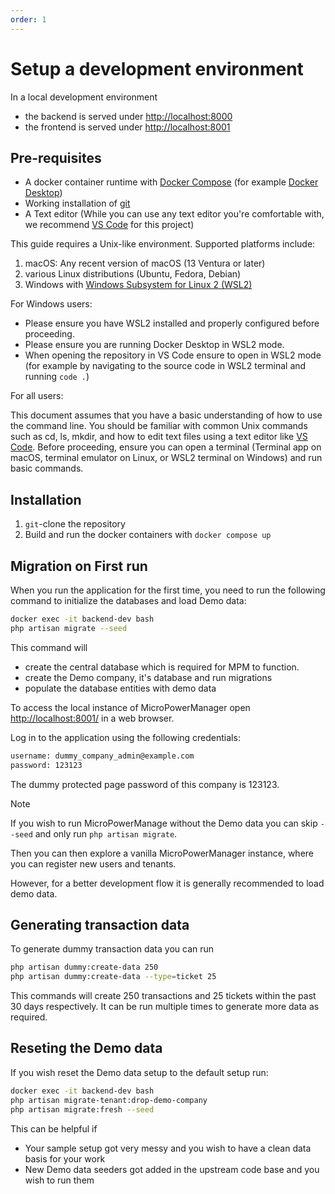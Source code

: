 ```yaml
---
order: 1
---
```


# Setup a development environment

In a local development environment

- the backend is served under <http://localhost:8000>
- the frontend is served under <http://localhost:8001>

## Pre-requisites

- A docker container runtime with [Docker Compose](https://docs.docker.com/compose/) (for example [Docker Desktop](https://www.docker.com/products/docker-desktop))
- Working installation of [git](https://git-scm.com/)
- A Text editor (While you can use any text editor you're comfortable with, we recommend [VS Code](https://code.visualstudio.com/) for this project)

This guide requires a Unix-like environment. Supported platforms include:

1. macOS: Any recent version of macOS (13 Ventura or later)
2. various Linux distributions (Ubuntu, Fedora, Debian)
3. Windows with [Windows Subsystem for Linux 2 (WSL2)](https://learn.microsoft.com/en-us/windows/wsl/install)

For Windows users:

- Please ensure you have WSL2 installed and properly configured before proceeding.
- Please ensure you are running Docker Desktop in WSL2 mode.
- When opening the repository in VS Code ensure to open in WSL2 mode (for example by navigating to the source code in WSL2 terminal and running `code .`)

For all users:

This document assumes that you have a basic understanding of how to use the command line.
You should be familiar with common Unix commands such as cd, ls, mkdir, and how to edit text files using a text editor like [VS Code](https://code.visualstudio.com/).
Before proceeding, ensure you can open a terminal (Terminal app on macOS, terminal emulator on Linux, or WSL2 terminal on Windows) and run basic commands.

## Installation

1. `git`-clone the repository
2. Build and run the docker containers with `docker compose up`

## Migration on First run

When you run the application for the first time, you need to run the following command to initialize the databases and load Demo data:

```bash
docker exec -it backend-dev bash
php artisan migrate --seed
```

This command will

- create the central database which is required for MPM to function.
- create the Demo company, it's database and run migrations
- populate the database entities with demo data

To access the local instance of MicroPowerManager open <http://localhost:8001/> in a web browser.

Log in to the application using the following credentials:

```sh
username: dummy_company_admin@example.com
password: 123123
```

The dummy protected page password of this company is 123123.

> [!NOTE]
> If you wish to run MicroPowerManage without the Demo data you can
> skip `--seed` and only run `php artisan migrate`.
>
> Then you can then explore a vanilla MicroPowerManager instance,
> where you can register new users and tenants.
>
> However, for a better development flow it is generally recommended to load demo data.

## Generating transaction data

To generate dummy transaction data you can run

```sh
php artisan dummy:create-data 250
php artisan dummy:create-data --type=ticket 25
```

This commands will create 250 transactions and 25 tickets within the past 30 days respectively.
It can be run multiple times to generate more data as required.

## Reseting the Demo data

If you wish reset the Demo data setup to the default setup run:

```sh
docker exec -it backend-dev bash
php artisan migrate-tenant:drop-demo-company
php artisan migrate:fresh --seed
```

This can be helpful if

- Your sample setup got very messy and you wish to have a clean data basis for your work
- New Demo data seeders got added in the upstream code base and you wish to run them
